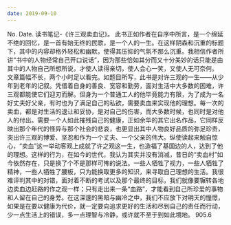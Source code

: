 ```yaml
---
date: 2019-09-10
---
```


No.
Date.
读书笔记-《许三观卖血记》。
此书正如作者在自序中所言，是一个绵延不绝的回忆，是一首有始无终的民歌，是一个人的一生。在这样阴森和沉重的标题下，其中的内容却格外轻松和幽默，使得其压抑的气氛不那么沉重。我相信作者所讲“书中的人物经常自己开口说话”，因为那些恰如其分而又十分美妙的话只能是由其中的人物自己所想所说，才使人读得亲切，使人会心一笑，又使人无可奈何。
文章篇幅不长，两个小时足以看完。如题目所写，此书是对许三观的一生——从少年到老年的记叙。凭借着自身的善良、宽容和勤劳，面对生活中大多数的困难，许三观都能使它们迎刃而解。但身为一个普通工人的他毕竟能力有限，为了成为一名好丈夫好父亲，有时也为了满足自己的私欲，需要卖血来实现他的理想。每一次的卖血，都是对生活的退让和妥协，是对自己的伤害，而大多数时候，也同时是对他人的付出。需要一个人如此摧残自己的健康，正如余华的其它出名作品，它同样反映出那个年代的怪异与那个社会的悲哀，也更显出其中人物良好品质的弥足珍贵，突出许三观的博爱、坚忍和作为一个丈夫、一个父亲的伟大。纵使读起来触自惊心，“卖血”这一举动客观上成就了许之观这一生，也造福了基国边的人，达到了他的理想。这样的行为，在如今的世代，我认为其实并没有消减，昔日的“卖血村”如今依然存在，只是换了个不是那样可怖的说法。一些人牺牲了视力，一些人牺牲了精神，一些人牺牲了腰板，只为能换取更多的知识，来寻取自己理想的生活。我很难评判其中的对错，面对着不断的考试以及那个最终的目标，我们就像要辗转各地边卖血边赶路的作之观一样；只有走出来一条“血路”，才能看到自己所珍爱的事物和人留在自己的身旁。在这深邃的黑暗与幽冷之中，我们不应放下对明天的憧憬，如果是在要以健康为代价，就一定要向追求更好的生活和尽到自己的责任而行动，少一点生活上的错误，多一点理智与冷静，或许就不至于到如此境地。
905.6

